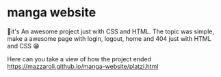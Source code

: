 # manga website
💚it's An awesome project just with CSS and HTML. The topic was simple, make a awesome page with login, logout, home and 404 just with HTML and CSS 😁

Here can you take a view of how the project ended https://mazzaroli.github.io/manga-website/platzi.html
